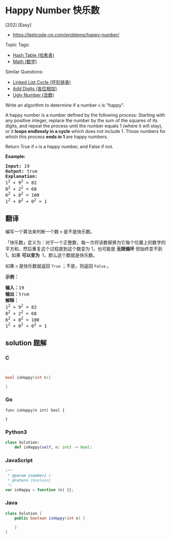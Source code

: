 # Happy Number 快乐数

[202] [Easy]

- https://leetcode-cn.com/problems/happy-number/

Topic Tags:

- [Hash Table (哈希表)](https://leetcode-cn.com/tag/hash-table/)
- [Math (数学)](https://leetcode-cn.com/tag/math/)

Similar Questions:

- [Linked List Cycle (环形链表)](https://leetcode-cn.com/problems/linked-list-cycle/)
- [Add Digits (各位相加)](https://leetcode-cn.com/problems/add-digits/)
- [Ugly Number (丑数)](https://leetcode-cn.com/problems/ugly-number/)

Write an algorithm to determine if a number `n` is "happy".

A happy number is a number defined by the following process: Starting with any positive integer, replace the number by the sum of the squares of its digits, and repeat the process until the number equals 1 (where it will stay), or it **loops endlessly in a cycle** which does not include 1. Those numbers for which this process **ends in 1** are happy numbers.

Return True if `n` is a happy number, and False if not.

**Example:**

<pre><strong>Input:</strong> 19
<strong>Output:</strong> true
<strong>Explanation: 
</strong>1<sup>2</sup> + 9<sup>2</sup> = 82
8<sup>2</sup> + 2<sup>2</sup> = 68
6<sup>2</sup> + 8<sup>2</sup> = 100
1<sup>2</sup> + 0<sup>2</sup> + 0<sup>2</sup> = 1
</pre>

## 翻译

编写一个算法来判断一个数 `n` 是不是快乐数。

「快乐数」定义为：对于一个正整数，每一次将该数替换为它每个位置上的数字的平方和，然后重复这个过程直到这个数变为 1，也可能是 **无限循环** 但始终变不到 1。如果 **可以变为**  1，那么这个数就是快乐数。

如果 `n` 是快乐数就返回 `True` ；不是，则返回 `False` 。

**示例：**

<pre><strong>输入：</strong>19
<strong>输出：</strong>true
<strong>解释：
</strong>1<sup>2</sup> + 9<sup>2</sup> = 82
8<sup>2</sup> + 2<sup>2</sup> = 68
6<sup>2</sup> + 8<sup>2</sup> = 100
1<sup>2</sup> + 0<sup>2</sup> + 0<sup>2</sup> = 1
</pre>

## solution 题解

### C

```c


bool isHappy(int n){

}


```

### Go

```golang
func isHappy(n int) bool {

}
```

### Python3

```python
class Solution:
    def isHappy(self, n: int) -> bool:

```

### JavaScript

```javascript
/**
 * @param {number} n
 * @return {boolean}
 */
var isHappy = function (n) {};
```

### Java

```java
class Solution {
    public boolean isHappy(int n) {

    }
}
```
